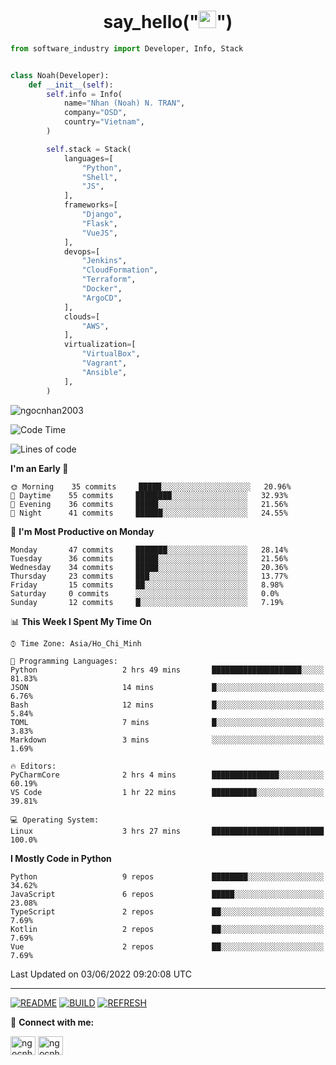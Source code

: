 <h1 align="center">say_hello("<img src="https://media.giphy.com/media/hvRJCLFzcasrR4ia7z/giphy.gif" width="28">")</h1>

```python
from software_industry import Developer, Info, Stack


class Noah(Developer):
    def __init__(self):
        self.info = Info(
            name="Nhan (Noah) N. TRAN",
            company="OSD",
            country="Vietnam",
        )

        self.stack = Stack(
            languages=[
                "Python",
                "Shell",
                "JS",
            ],
            frameworks=[
                "Django",
                "Flask",
                "VueJS",
            ],
            devops=[
                "Jenkins",
                "CloudFormation",
                "Terraform",
                "Docker",
                "ArgoCD",
            ],
            clouds=[
                "AWS",
            ],
            virtualization=[
                "VirtualBox",
                "Vagrant",
                "Ansible",
            ],
        )
```
<img src="https://komarev.com/ghpvc/?username=ngocnhan2003&label=Profile%20views&color=0e75b6&style=flat" alt="ngocnhan2003" /> 

<!--START_SECTION:waka-->
![Code Time](http://img.shields.io/badge/Code%20Time-319%20hrs%2028%20mins-blue)

![Lines of code](https://img.shields.io/badge/From%20Hello%20World%20I%27ve%20Written-18%20Thousand%20lines%20of%20code-blue)

**I'm an Early 🐤** 

```text
🌞 Morning    35 commits     █████░░░░░░░░░░░░░░░░░░░░   20.96% 
🌆 Daytime    55 commits     ████████░░░░░░░░░░░░░░░░░   32.93% 
🌃 Evening    36 commits     █████░░░░░░░░░░░░░░░░░░░░   21.56% 
🌙 Night      41 commits     ██████░░░░░░░░░░░░░░░░░░░   24.55%

```
📅 **I'm Most Productive on Monday** 

```text
Monday       47 commits     ███████░░░░░░░░░░░░░░░░░░   28.14% 
Tuesday      36 commits     █████░░░░░░░░░░░░░░░░░░░░   21.56% 
Wednesday    34 commits     █████░░░░░░░░░░░░░░░░░░░░   20.36% 
Thursday     23 commits     ███░░░░░░░░░░░░░░░░░░░░░░   13.77% 
Friday       15 commits     ██░░░░░░░░░░░░░░░░░░░░░░░   8.98% 
Saturday     0 commits      ░░░░░░░░░░░░░░░░░░░░░░░░░   0.0% 
Sunday       12 commits     █░░░░░░░░░░░░░░░░░░░░░░░░   7.19%

```


📊 **This Week I Spent My Time On** 

```text
⌚︎ Time Zone: Asia/Ho_Chi_Minh

💬 Programming Languages: 
Python                   2 hrs 49 mins       ████████████████████░░░░░   81.83% 
JSON                     14 mins             █░░░░░░░░░░░░░░░░░░░░░░░░   6.76% 
Bash                     12 mins             █░░░░░░░░░░░░░░░░░░░░░░░░   5.84% 
TOML                     7 mins              █░░░░░░░░░░░░░░░░░░░░░░░░   3.83% 
Markdown                 3 mins              ░░░░░░░░░░░░░░░░░░░░░░░░░   1.69%

🔥 Editors: 
PyCharmCore              2 hrs 4 mins        ███████████████░░░░░░░░░░   60.19% 
VS Code                  1 hr 22 mins        ██████████░░░░░░░░░░░░░░░   39.81%

💻 Operating System: 
Linux                    3 hrs 27 mins       █████████████████████████   100.0%

```

**I Mostly Code in Python** 

```text
Python                   9 repos             ████████░░░░░░░░░░░░░░░░░   34.62% 
JavaScript               6 repos             █████░░░░░░░░░░░░░░░░░░░░   23.08% 
TypeScript               2 repos             ██░░░░░░░░░░░░░░░░░░░░░░░   7.69% 
Kotlin                   2 repos             ██░░░░░░░░░░░░░░░░░░░░░░░   7.69% 
Vue                      2 repos             ██░░░░░░░░░░░░░░░░░░░░░░░   7.69%

```



 Last Updated on 03/06/2022 09:20:08 UTC
<!--END_SECTION:waka-->

<hr>

[![README](https://github.com/ngocnhan2003/ngocnhan2003/actions/workflows/000_readme.yml/badge.svg)](https://github.com/ngocnhan2003/ngocnhan2003/actions/workflows/000_readme.yml)
[![BUILD](https://github.com/ngocnhan2003/ngocnhan2003/actions/workflows/001_build.yml/badge.svg)](https://github.com/ngocnhan2003/ngocnhan2003/actions/workflows/001_build.yml)
[![REFRESH](https://github.com/ngocnhan2003/ngocnhan2003/actions/workflows/002_refresh.yml/badge.svg)](https://github.com/ngocnhan2003/ngocnhan2003/actions/workflows/002_refresh.yml)

🔗 **Connect with me:**

<a href="https://linkedin.com/in/ngocnhan2003" target="blank"><img align="center" src="https://raw.githubusercontent.com/rahuldkjain/github-profile-readme-generator/master/src/images/icons/Social/linked-in-alt.svg" alt="ngocnhan2003" height="30" width="40" /></a>
<a href="https://instagram.com/ngocnhan2003" target="blank"><img align="center" src="https://raw.githubusercontent.com/rahuldkjain/github-profile-readme-generator/master/src/images/icons/Social/instagram.svg" alt="ngocnhan2003" height="30" width="40" /></a>
